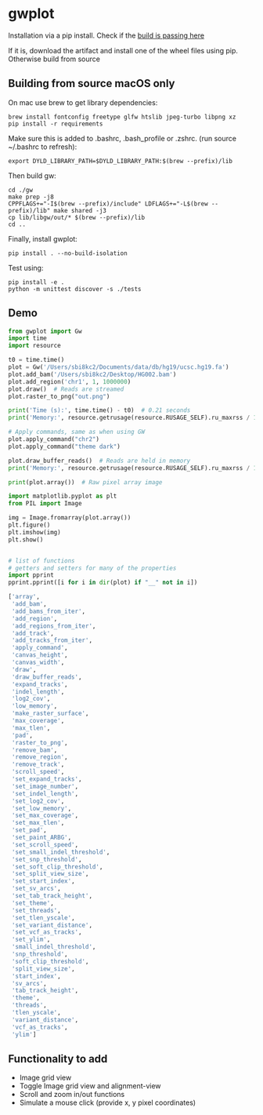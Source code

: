 gwplot
======

Installation via a pip install. Check if the [build is passing here](https://github.com/kcleal/gwplot/actions)

If it is, download the artifact and install one of the wheel files using pip. Otherwise build from source

Building from source macOS only
-------------------------------

On mac use brew to get library dependencies:

    brew install fontconfig freetype glfw htslib jpeg-turbo libpng xz
    pip install -r requirements

Make sure this is added to .bashrc, .bash_profile or .zshrc. (run source ~/.bashrc to refresh):

    export DYLD_LIBRARY_PATH=$DYLD_LIBRARY_PATH:$(brew --prefix)/lib

Then build gw:
    
    cd ./gw
    make prep -j8
    CPPFLAGS+="-I$(brew --prefix)/include" LDFLAGS+="-L$(brew --prefix)/lib" make shared -j3
    cp lib/libgw/out/* $(brew --prefix)/lib
    cd ..

Finally, install gwplot:

    pip install . --no-build-isolation 


Test using:
    
    pip install -e .
    python -m unittest discover -s ./tests


Demo
----

```python
from gwplot import Gw
import time
import resource

t0 = time.time()
plot = Gw('/Users/sbi8kc2/Documents/data/db/hg19/ucsc.hg19.fa')
plot.add_bam('/Users/sbi8kc2/Desktop/HG002.bam')
plot.add_region('chr1', 1, 1000000)
plot.draw()  # Reads are streamed
plot.raster_to_png("out.png")

print('Time (s):', time.time() - t0)  # 0.21 seconds
print('Memory:', resource.getrusage(resource.RUSAGE_SELF).ru_maxrss / 1e6)  # 94 Mb

# Apply commands, same as when using GW
plot.apply_command("chr2")
plot.apply_command("theme dark")

plot.draw_buffer_reads()  # Reads are held in memory
print('Memory:', resource.getrusage(resource.RUSAGE_SELF).ru_maxrss / 1e6)  # 304 Mb

print(plot.array())  # Raw pixel array image

import matplotlib.pyplot as plt
from PIL import Image

img = Image.fromarray(plot.array())
plt.figure()
plt.imshow(img)
plt.show()


# list of functions
# getters and setters for many of the properties
import pprint
pprint.pprint([i for i in dir(plot) if "__" not in i])

['array',
 'add_bam',
 'add_bams_from_iter',
 'add_region',
 'add_regions_from_iter',
 'add_track',
 'add_tracks_from_iter',
 'apply_command',
 'canvas_height',
 'canvas_width',
 'draw',
 'draw_buffer_reads',
 'expand_tracks',
 'indel_length',
 'log2_cov',
 'low_memory',
 'make_raster_surface',
 'max_coverage',
 'max_tlen',
 'pad',
 'raster_to_png',
 'remove_bam',
 'remove_region',
 'remove_track',
 'scroll_speed',
 'set_expand_tracks',
 'set_image_number',
 'set_indel_length',
 'set_log2_cov',
 'set_low_memory',
 'set_max_coverage',
 'set_max_tlen',
 'set_pad',
 'set_paint_ARBG',
 'set_scroll_speed',
 'set_small_indel_threshold',
 'set_snp_threshold',
 'set_soft_clip_threshold',
 'set_split_view_size',
 'set_start_index',
 'set_sv_arcs',
 'set_tab_track_height',
 'set_theme',
 'set_threads',
 'set_tlen_yscale',
 'set_variant_distance',
 'set_vcf_as_tracks',
 'set_ylim',
 'small_indel_threshold',
 'snp_threshold',
 'soft_clip_threshold',
 'split_view_size',
 'start_index',
 'sv_arcs',
 'tab_track_height',
 'theme',
 'threads',
 'tlen_yscale',
 'variant_distance',
 'vcf_as_tracks',
 'ylim']
```

Functionality to add
---------------------

- Image grid view
- Toggle Image grid view and alignment-view
- Scroll and zoom in/out functions
- Simulate a mouse click (provide x, y pixel coordinates)
